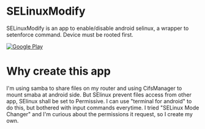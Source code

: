 # SELinuxModify
SELinuxModify is an app to enable/disable android selinux, a wrapper to setenforce command. Device must be rooted first.

[![Google Play](http://developer.android.com/images/brand/en_generic_rgb_wo_45.png)](https://play.google.com/store/apps/details?id=org.xdty.selinuxmodify)

# Why create this app
I'm using samba to share files on my router and using CifsManager to mount smaba at android side. But SElinux prevent files access from other app, SElinux shall be set to Permissive. I can use "terminal for android" to do this, but bothered with input commands everytime. I tried "SELinux Mode Changer" and I'm curious about the permissions it request, so I create my own.
